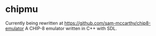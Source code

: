 # chipmu

Currently being rewritten at https://github.com/sam-mccarthy/chip8-emulator
A CHIP-8 emulator written in C++ with SDL.
